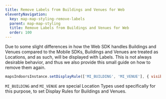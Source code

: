 ```yaml
---
title: Remove Labels from Buildings and Venues for Web
eleventyNavigation:
  key: map-map-styling-remove-labels
  parent: map-map-styling
  title: Remove Labels from Buildings and Venues for Web
  order: 100
---
```


Due to some slight differences in how the Web SDK handles Buildings and Venues compared to the Mobile SDKs, Buildings and Venues are treated as Locations, and as such, will be displayed with Labels. This is not always desirable behavior, and thus we also provide this small guide on how to remove them again.

```js
mapsIndoorsInstance.setDisplayRule(['MI_BUILDING', 'MI_VENUE'], { visible: false });
```

`MI_BUILDING` and `MI_VENUE` are special Location Types used specifically for this purpose, to set Display Rules for Buildings and Venues.